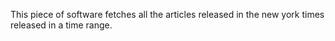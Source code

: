 This piece of software fetches all the articles released in the new york times released in a time range.
